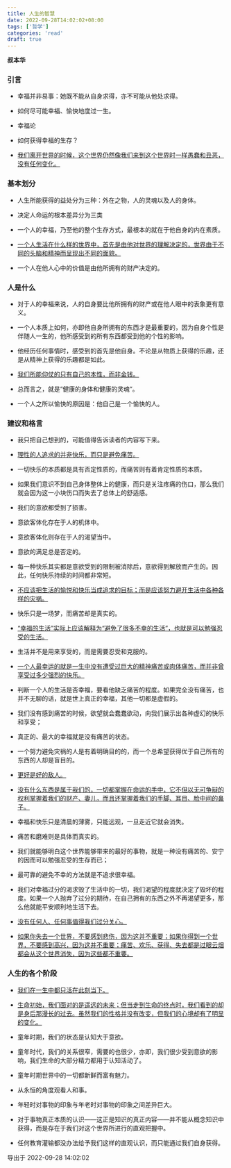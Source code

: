 ```yaml
---
title: 人生的智慧
date: 2022-09-28T14:02:02+08:00
tags: ['哲学']
categories: 'read'
draft: true
---
```


**叔本华**

### 引言

* 幸福并非易事：她既不能从自身求得，亦不可能从他处求得。

* 如何尽可能幸福、愉快地度过一生。

* 幸福论

* 如何获得幸福的生存？

* [我们离开世界的时候，这个世界仍然像我们来到这个世界时一样愚蠢和丑恶，没有任何变化。]()


### 基本划分

* 人生所能获得的益处分为三种：外在之物，人的灵魂以及人的身体。

* 决定人命运的根本差异分为三类

* 一个人的幸福，乃至他的整个生存方式，最根本的就在于他自身的内在素质。

* [一个人生活在什么样的世界中，首先是由他对世界的理解决定的，世界由于不同的头脑和精神而呈现出不同的面貌。]()

* 一个人在他人心中的价值是由他所拥有的财产决定的。


### 人是什么

* 对于人的幸福来说，人的自身要比他所拥有的财产或在他人眼中的表象更有意义。

* 一个人本质上如何，亦即他自身所拥有的东西才是最重要的，因为自身个性是伴随人一生的，他所感受到的所有东西都受到他的个性的影响。

* 他经历任何事情时，感受到的首先是他自身。不论是从物质上获得的乐趣，还是从精神上获得的乐趣都是如此。

* [我们所能仰仗的只有自己的本性，而非金钱。]()

* 总而言之，就是“健康的身体和健康的灵魂“。 

* 一个人之所以愉快的原因是：他自己是一个愉快的人。


### 建议和格言

* 我只把自己想到的，可能值得告诉读者的内容写下来。

* [理性的人追求的并非快乐，而只是避免痛苦。]()

* 一切快乐的本质都是具有否定性质的，而痛苦则有着肯定性质的本质。

* 如果我们意识不到自己身体整体上的健康，而只是关注疼痛的伤口，那么我们就会因为这一小块伤口而失去了总体上的舒适感。

* 我们的意欲都受到了损害。

* 意欲客体化存在于人的机体中。

* 意欲客体化则存在于人的渴望当中。

* 意欲的满足总是否定的。

* 每一种快乐其实都是意欲受到的限制被消除后，意欲得到解放而产生的。因此，任何快乐持续的时间都非常短。

* [不应该把生活的愉悦和快乐当成追求的目标；而是应该努力避开生活中各种各样的灾祸。]()

* 快乐只是一场梦，而痛苦却是真实的。

* [“幸福的生活”实际上应该解释为“避免了很多不幸的生活”，也就是可以勉强忍受的生活。]()

* 生活并不是用来享受的，而是需要忍受和克服的。

* [一个人最幸运的就是一生中没有遭受过巨大的精神痛苦或肉体痛苦，而并非曾享受过多少强烈的快乐。]()

* 判断一个人的生活是否幸福，要看他缺乏痛苦的程度。如果完全没有痛苦，也并不无聊的话，就是世上真正的幸福，其他一切都是虚假的。

* 我们没有感到痛苦的时候，欲望就会蠢蠢欲动，向我们展示出各种虚幻的快乐和享受；

* 真正的、最大的幸福就是没有痛苦的状态。

* 一个努力避免灾祸的人是有着明确目的的，而一个总希望获得优于自己所有的东西的人却是盲目的。

* [更好是好的敌人。]()

* [没有什么东西是属于我们的，一切都掌握在命运的手中，它不但以无可争辩的权利掌握着我们的财产、妻儿，而且还掌握着我们的手脚、耳目、脸中间的鼻子。]()

* 幸福和快乐只是清晨的薄雾，只能远观，一旦走近它就会消失。

* 痛苦和磨难则是具体而真实的。

* 我们就能够明白这个世界能够带来的最好的事物，就是一种没有痛苦的、安宁的因而可以勉强忍受的生存而已；

* 最可靠的避免不幸的方法就是不追求很幸福。

* 我们对幸福过分的渴求毁了生活中的一切，我们渴望的程度就决定了毁坏的程度。如果一个人抛弃了过分的期待，在自己拥有的东西之外不再渴望更多，那么他就能平安顺利地生活下去。

* [没有任何人、任何事值得我们过分关心。]()

* [如果你失去一个世界，不要感到悲伤，因为这并不重要；如果你得到一个世界，不要感到高兴，因为这并不重要；痛苦、欢乐、获得、失去都是过眼云烟都会从这个世界消失，因为这些都不重要。]()


### 人生的各个阶段

* [我们在一生中都只活在此刻当下。]()

* [生命初始，我们面对的是遥远的未来；但当走到生命的终点时，我们看到的却是身后那漫长的过去。虽然我们的性格并没有改变，但我们的心境却有了明显的变化。]()

* 童年时期，我们的状态是认知大于意欲。

* 童年时代，我们的关系很窄，需要的也很少，亦即，我们很少受到意欲的影响，我们生命的大部分精力都用于认知活动了。

* 童年时期世界中的一切都新鲜而富有魅力。

* 从永恒的角度观看人和事。

* 年轻时对事物的印象与年老时对事物的印象之间差异巨大。

* 对于事物真正本质的认识——这正是知识的真正内容——并不能从概念知识中获得，而是存在于我们对这个世界所进行的直观把握中。

* 任何教育灌输都没办法给予我们这样的直观认识，而只能通过我们自身获得。

导出于 2022-09-28 14:02:02

